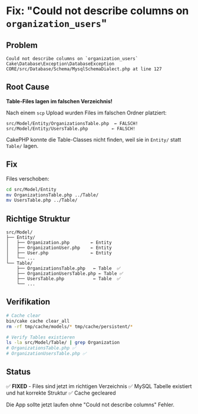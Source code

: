 # Fix: "Could not describe columns on `organization_users`"

## Problem
```
Could not describe columns on `organization_users` 
Cake\Database\Exception\DatabaseException
CORE/src/Database/Schema/MysqlSchemaDialect.php at line 127
```

## Root Cause
**Table-Files lagen im falschen Verzeichnis!**

Nach einem `scp` Upload wurden Files im falschen Ordner platziert:
```
src/Model/Entity/OrganizationsTable.php  ← FALSCH!
src/Model/Entity/UsersTable.php         ← FALSCH!
```

CakePHP konnte die Table-Classes nicht finden, weil sie in `Entity/` statt `Table/` lagen.

## Fix
Files verschoben:
```bash
cd src/Model/Entity
mv OrganizationsTable.php ../Table/
mv UsersTable.php ../Table/
```

## Richtige Struktur
```
src/Model/
├── Entity/
│   ├── Organization.php        ← Entity
│   ├── OrganizationUser.php    ← Entity
│   ├── User.php                ← Entity
│   └── ...
└── Table/
    ├── OrganizationsTable.php   ← Table  ✅
    ├── OrganizationUsersTable.php ← Table ✅
    ├── UsersTable.php           ← Table  ✅
    └── ...
```

## Verifikation
```bash
# Cache clear
bin/cake cache clear_all
rm -rf tmp/cache/models/* tmp/cache/persistent/*

# Verify Tables existieren
ls -la src/Model/Table/ | grep Organization
# OrganizationsTable.php ✅
# OrganizationUsersTable.php ✅
```

## Status
✅ **FIXED** - Files sind jetzt im richtigen Verzeichnis
✅ MySQL Tabelle existiert und hat korrekte Struktur
✅ Cache gecleared

Die App sollte jetzt laufen ohne "Could not describe columns" Fehler.
